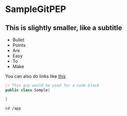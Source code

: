 # SampleGitPEP

## This is slightly smaller, like a subtitle

- Bullet
- Points
- Are 
- Easy 
- To
- Make

You can also do links like [this](www.google.com)

```Java
// This guy would be used for a code block
public class Sample{

}
```

```Shell
cd /app
```
